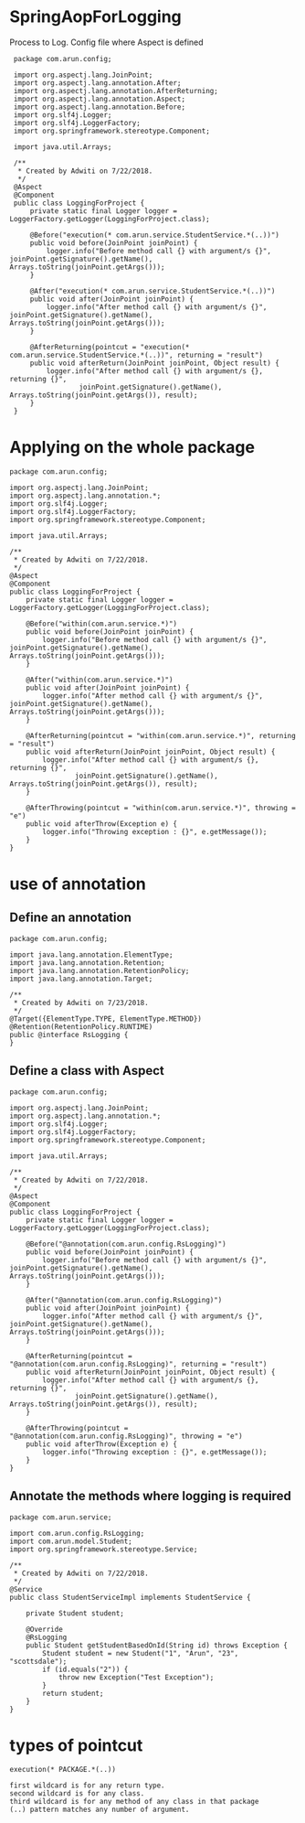 # SpringAopForLogging
 
 Process to Log. Config file where Aspect is defined
 
 
     package com.arun.config;
     
     import org.aspectj.lang.JoinPoint;
     import org.aspectj.lang.annotation.After;
     import org.aspectj.lang.annotation.AfterReturning;
     import org.aspectj.lang.annotation.Aspect;
     import org.aspectj.lang.annotation.Before;
     import org.slf4j.Logger;
     import org.slf4j.LoggerFactory;
     import org.springframework.stereotype.Component;
     
     import java.util.Arrays;
     
     /**
      * Created by Adwiti on 7/22/2018.
      */
     @Aspect
     @Component
     public class LoggingForProject {
         private static final Logger logger = LoggerFactory.getLogger(LoggingForProject.class);
     
         @Before("execution(* com.arun.service.StudentService.*(..))")
         public void before(JoinPoint joinPoint) {
             logger.info("Before method call {} with argument/s {}", joinPoint.getSignature().getName(), Arrays.toString(joinPoint.getArgs()));
         }
     
         @After("execution(* com.arun.service.StudentService.*(..))")
         public void after(JoinPoint joinPoint) {
             logger.info("After method call {} with argument/s {}", joinPoint.getSignature().getName(), Arrays.toString(joinPoint.getArgs()));
         }
     
         @AfterReturning(pointcut = "execution(* com.arun.service.StudentService.*(..))", returning = "result")
         public void afterReturn(JoinPoint joinPoint, Object result) {
             logger.info("After method call {} with argument/s {}, returning {}",
                     joinPoint.getSignature().getName(), Arrays.toString(joinPoint.getArgs()), result);
         }
     }

# Applying on the whole package

    package com.arun.config;
    
    import org.aspectj.lang.JoinPoint;
    import org.aspectj.lang.annotation.*;
    import org.slf4j.Logger;
    import org.slf4j.LoggerFactory;
    import org.springframework.stereotype.Component;
    
    import java.util.Arrays;
    
    /**
     * Created by Adwiti on 7/22/2018.
     */
    @Aspect
    @Component
    public class LoggingForProject {
        private static final Logger logger = LoggerFactory.getLogger(LoggingForProject.class);
    
        @Before("within(com.arun.service.*)")
        public void before(JoinPoint joinPoint) {
            logger.info("Before method call {} with argument/s {}", joinPoint.getSignature().getName(), Arrays.toString(joinPoint.getArgs()));
        }
    
        @After("within(com.arun.service.*)")
        public void after(JoinPoint joinPoint) {
            logger.info("After method call {} with argument/s {}", joinPoint.getSignature().getName(), Arrays.toString(joinPoint.getArgs()));
        }
    
        @AfterReturning(pointcut = "within(com.arun.service.*)", returning = "result")
        public void afterReturn(JoinPoint joinPoint, Object result) {
            logger.info("After method call {} with argument/s {}, returning {}",
                    joinPoint.getSignature().getName(), Arrays.toString(joinPoint.getArgs()), result);
        }
    
        @AfterThrowing(pointcut = "within(com.arun.service.*)", throwing = "e")
        public void afterThrow(Exception e) {
            logger.info("Throwing exception : {}", e.getMessage());
        }
    }
# use of annotation
## Define an annotation

    package com.arun.config;
    
    import java.lang.annotation.ElementType;
    import java.lang.annotation.Retention;
    import java.lang.annotation.RetentionPolicy;
    import java.lang.annotation.Target;
    
    /**
     * Created by Adwiti on 7/23/2018.
     */
    @Target({ElementType.TYPE, ElementType.METHOD})
    @Retention(RetentionPolicy.RUNTIME)
    public @interface RsLogging {
    }

## Define a class with Aspect 

    package com.arun.config;
    
    import org.aspectj.lang.JoinPoint;
    import org.aspectj.lang.annotation.*;
    import org.slf4j.Logger;
    import org.slf4j.LoggerFactory;
    import org.springframework.stereotype.Component;
    
    import java.util.Arrays;
    
    /**
     * Created by Adwiti on 7/22/2018.
     */
    @Aspect
    @Component
    public class LoggingForProject {
        private static final Logger logger = LoggerFactory.getLogger(LoggingForProject.class);
    
        @Before("@annotation(com.arun.config.RsLogging)")
        public void before(JoinPoint joinPoint) {
            logger.info("Before method call {} with argument/s {}", joinPoint.getSignature().getName(), Arrays.toString(joinPoint.getArgs()));
        }
    
        @After("@annotation(com.arun.config.RsLogging)")
        public void after(JoinPoint joinPoint) {
            logger.info("After method call {} with argument/s {}", joinPoint.getSignature().getName(), Arrays.toString(joinPoint.getArgs()));
        }
    
        @AfterReturning(pointcut = "@annotation(com.arun.config.RsLogging)", returning = "result")
        public void afterReturn(JoinPoint joinPoint, Object result) {
            logger.info("After method call {} with argument/s {}, returning {}",
                    joinPoint.getSignature().getName(), Arrays.toString(joinPoint.getArgs()), result);
        }
    
        @AfterThrowing(pointcut = "@annotation(com.arun.config.RsLogging)", throwing = "e")
        public void afterThrow(Exception e) {
            logger.info("Throwing exception : {}", e.getMessage());
        }
    }

## Annotate the methods where logging is required
    package com.arun.service;
    
    import com.arun.config.RsLogging;
    import com.arun.model.Student;
    import org.springframework.stereotype.Service;
    
    /**
     * Created by Adwiti on 7/22/2018.
     */
    @Service
    public class StudentServiceImpl implements StudentService {
    
        private Student student;
    
        @Override
        @RsLogging
        public Student getStudentBasedOnId(String id) throws Exception {
            Student student = new Student("1", "Arun", "23", "scottsdale");
            if (id.equals("2")) {
                throw new Exception("Test Exception");
            }
            return student;
        }
    }

# types of pointcut

    execution(* PACKAGE.*(..))
    
    first wildcard is for any return type.
    second wildcard is for any class.
    third wildcard is for any method of any class in that package
    (..) pattern matches any number of argument.
    
    